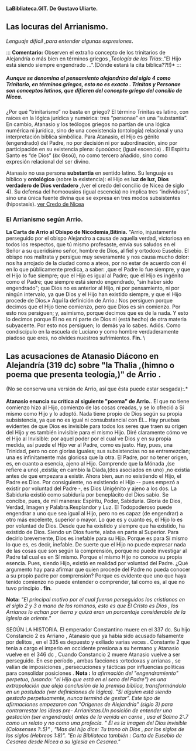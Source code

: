 **LaBibliateca.GIT. De Gustavo Uliarte.**
## Las locuras del Arrianismo.

*Lenguaje dificil ,para entender algunas expresiones*. 

::: 
**Comentario:** Observen el extraño concepto de los trinitarios de
Alejandría o más bien en términos griegos ,*Teología de las Trias*:."El
Hijo está siendo siempre engendrado ...".(Dónde estará la cita
bíblica??!!)\*
:::   
##### Aunque se denomina al pensamiento alejandrino del siglo 4 como Trinitario, en términos griegos, esto no es exacto . Trinitas y Personae son conceptos latinos, que difieren del concepto griego del concilio de Nicea.

¿Por qué “trinitarismo” no basta en griego?
El término Trinitas es latino, con raíces en la lógica jurídica y numérica: tres “personae” en una “substantia”. 
En cambio, Atanasio y los teólogos griegos no partían de una lógica numérica ni jurídica, sino de una coexistencia (ontología) relacional y una interpretación bíblica simbólica. 
Para Atanasio, el Hijo es génito (engendrado) del Padre, no por decisión ni por subordinación, sino por participación en su existencia plena: ὁμοούσιος (igual escencia) . 
El Espíritu Santo es “de Dios” (ἐκ Θεοῦ), no como tercero añadido, sino como expresión relacional del ser divino. 

Atanasio no usa persona  **substantia** en sentido latino. Su lenguaje es bíblico y **ontológico** (sobre la existencia): el Hijo es **luz de luz, Dios verdadero de Dios verdadero** ,(ver el credo del concilio de Nicea de siglo 4).
Su defensa del homoousios (igual escencia) no implica tres “individuos”, sino una única fuente divina que se expresa en tres modos subsistentes (hipostasis).
[ver Credo de Nicea](https://labibliateca.github.io/main/principal.html?texto=https://labibliateca.github.io/Documentos/credo.html)

### El Arrianismo según Arrio.

**La Carta de Arrio al Obispo de Nicodemia,Bitinia.**
"Arrio, injustamente perseguido por el obispo Alejandro a causa de
aquella verdad, victoriosa en todos los respectos, que tú mismo
profesaste, envía sus saludos en el Señor a su queridísimo señor, hombre
de Dios, al fiel y ortodoxo Eusebio. El obispo nos maltrata y persigue
muy severamente y nos causa mucho dolor: nos ha arrojado de la ciudad
como a ateos, por no estar de acuerdo con él en lo que públicamente
predica, a saber: ,que el Padre lo fue siempre, y que el Hijo lo fue
siempre; que el Hijo es igual al Padre; que el Hijo es ingénito como el
Padre; que siempre está siendo engendrado, "sin haber sido engendrado";
que Dios no es anterior al Hijo, ni por pensamiento, ni por ningún
intervalo, ya que Dios y el Hijo han existido siempre, y que el Hijo
procede de Dios.» Aquí la definición de Arrio.: Nos persiguen porque
decimos que el Hijo tiene comienzo, pero que Dios es sin comienzo. Por
esto nos persiguen; y, asimismo, porque decimos que es de la nada. Y
esto lo decimos porque Él no es ni parte de Dios ni (está hecho) de otra
materia subyacente. Por esto nos persiguen; lo demás ya lo sabes. Adiós.
Como condiscípulo en la escuela de Luciano y como hombre verdaderamente
piadoso que eres, no olvides nuestros sufrimientos. **Fin.**
\
## Las acusaciones de Atanasio Diácono en Alejandría (319 dc) sobre "la Thalia ,(himno o poema que presenta teología,)" de Arrio .
(No se conserva una versión de Arrio, así que ésta puede estar sesgada):.*\
\
**Atanasio enuncia su crítica al siguiente \"poema\" de Arrio.**. 
 El que no tiene comienzo hizo al Hijo, comienzo de las cosas
creadas, y se lo ofreció a Sí mismo como Hijo y lo adoptó. Nada tiene
propio de Dios según su propia subsistencia, ya que no es igual ni
consubstancial con Él... Hay pruebas evidentes de que Dios es invisible
para todos los seres que traen su origen del Hijo y es también invisible
para el mismo Hijo. Diré claramente cómo ve el Hijo al Invisible: por
aquel poder por el cual ve Dios y en su propia medida, así puede el Hijo
ver al Padre, como es justo. Hay, pues, una Trinidad, pero no con
glorias iguales; sus subsistencias no se entremezclan; una es
infinitamente más gloriosa que la otra. El Padre, por no tener origen,
es, en cuanto a esencia, ajeno al Hijo. Comprende que la Mónada ,(se
refiere a uno) ,existía; en cambio la Díada,(dos asociados en uno) ,no
existía antes de que empezara a existir. Ahora bien, aun no existiendo
el Hijo, el Padre es Dios. Por consiguiente, no existiendo el Hijo --
pues empezó a existir por voluntad del Padre -, es Dios Unigénito y
ajeno a los dos. La Sabiduría existió como sabiduría por beneplácito del
Dios sabio. Se concibe, pues, de mil maneras: Espíritu, Poder,
Sabiduría. Gloria de Dios, Verdad, Imagen y Palabra.Resplandor y Luz. El
Todopoderoso puede engendrar a uno que sea igual al Hijo, pero no es
capaz (de engendrar) a otro más excelente, superior o mayor. Lo que es y
cuanto es, el Hijo lo es por voluntad de Dios. Desde que ha existido y
siempre que ha existido, ha existido de Dios. Siendo un Dios fuerte,
alaba en parte al Superior. Para decirlo brevemente, Dios es inefable
para su Hijo. Porque es para Sí mismo lo que es, es decir, inefable. De
suerte que el Hijo no puede expresar nada de las cosas que son según la
comprensión, porque no puede investigar al Padre tal cual es en Sí
mismo. Porque el mismo Hijo no conoce su propia esencia. Pues, siendo
Hijo, existió en realidad por voluntad del Padre. ¿Qué argumento hay
para afirmar que quien procede del Padre no pueda conocer a su propio
padre por comprensión? Porque es evidente que uno que haya tenido
comienzo no puede entender o comprender, tal como es, al que no tuvo
principio . **fin**.  

**Nota:** *"El principal motivo por el cual fueron perseguidos los
cristianos en el siglo 2 y 3 a mano de los romanos, esto es que El
Cristo es Dios , los Arrianos lo echan por tierra y quizá eran un
porcentaje considerable de la iglesia de oriente."*

SEGÚN LA HISTORIA. El emperador Constantino muere en el 337 dc. Su hijo
Constancio 2 es Arriano , Atanasio que ya había sido acusado falsamente
por delitos , en el 335 es depuesto y exiliado varias veces .
Constante 2 que tenía a cargo el imperio en occidente presiona a su
hermano y Atanasio vuelve en el 346 dc , Cuando Constancio 2 muere
Atanasio vuelve a ser perseguido. En ese período , ambas facciones
:ortodoxas y arrianas , se valían de imposiciones , persecuciones y
tácticas por influencias políticas para consolidar posiciones .
**Nota :** *la afirmación del "engendramiento" perpetuo, (usando: "el
Hijo que está en el seno del Padre") es una extrapolación que aleja
conclusión de la premisa bíblica, transformándola en un postulado (ver
definiciones de lógica). "Si alguien está siendo gestado perpetuamente,
nunca terminó de gestar". Este tipo de afirmaciones empezaron con
"Orígenes de Alejandría" (siglo 3) para contrarrestar las ideas pre-
Arrianistas.Un posición de entender una gestación (ser engendrado) antes
de la venida en carne , usa el Salmo 2:.7 como un relato y no como una
profecía. " Él es la imagen del Dios invisible (Colosenses 1:.5)" , "Mas
del hijo dice: Tu trono oh Dios , por los siglos de los siglos (Hebreos
1:8)". "En la Bibliateca también : Carta de Eusebio de Cesarea desde
Nicea a su Iglesia en Cesarea."*
